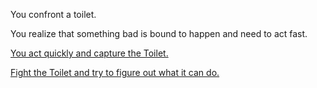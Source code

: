 You confront a toilet.


You realize that something bad is bound to happen and need to act fast.



[You act quickly and capture the Toilet.](experiment.md)

[Fight the Toilet and try to figure out what it can do.](toilets.md)
